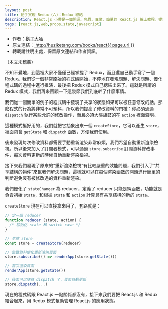 ```yaml
---
layout: post
title: 動手實現 Redux（六）：Redux 總結
description: React.js 小書是一個開源、免費、專業、簡單的 React.js 線上教程。提煉實戰經驗中基礎的、重要的、頻繁的知識進行重點講解，讓你能用最少的精力深入瞭解實戰中最需要的 React.js 知識。
tags: [react.js,web,props,state,javascript]
---
```


<ul style='font-size: 14px;'>
  <li>
    作者：<a href="https://www.zhihu.com/people/hu-zi-da-ha" target="_blank">鬍子大哈</a>
  </li>
  <li>
    原文連結：<a href="http://huziketang.com/books/react{{ page.url }}"> http://huziketang.com/books/react{{ page.url }} </a>
  </li>
  <li>轉載請註明出處，保留原文連結和作者資訊。</li>
</ul>

（本文未稽覈）

不知不覺地，到這裡大家不僅僅已經掌握了 Redux，而且還自己動手寫了一個 Redux。我們從一個非常原始的程式碼開始，不停地在發現問題、解決問題、優化程式碼的過程中進行推演，最後把 Redux 模式自己總結出來了。這就是所謂的 Redux 模式，我們再來回顧一下這幾節我們到底幹了什麼事情。

我們從一個簡單的例子的程式碼中發現了共享的狀態如果可以被任意修改的話，那麼程式的行為將非常不可預料，所以我們提高了修改資料的門檻：你必須通過 `dispatch` 執行某些允許的修改操作，而且必須大張旗鼓的在 `action` 裡面聲明。

這種模式挺好用的，我們就把它抽象出來一個 `createStore`，它可以產生 `store`，裡面包含 `getState` 和 `dispatch` 函數，方便我們使用。

後來發現每次修改資料都需要手動重新渲染非常麻煩，我們希望自動重新渲染檢視。所以後來加入了訂閱者模式，可以通過 `store.subscribe` 訂閱資料修改事件，每次資料更新的時候自動重新渲染檢視。

接下來我們發現了原來的“重新渲染檢視”有比較嚴重的效能問題，我們引入了“共享結構的物件”來幫我們解決問題，這樣就可以在每個渲染函數的開頭進行簡單的判斷避免沒有被修改過的資料重新渲染。

我們優化了 `stateChanger` 為 reducer，定義了 reducer 只能是純函數，功能就是負責初始 `state`，和根據 `state` 和 `action` 計算具有共享結構的新的 `state`。

`createStore` 現在可以直接拿來用了，套路就是：

```javascript
// 定一個 reducer
function reducer (state, action) {
  /* 初始化 state 和 switch case */
}

// 生成 store
const store = createStore(reducer)

// 監聽資料變化重新渲染頁面
store.subscribe(() => renderApp(store.getState()))

// 首次渲染頁面
renderApp(store.getState())

// 後面可以隨意 dispatch 了，頁面自動更新
store.dispatch(...)
```

現在的程式碼跟 React.js 一點關係都沒有，接下來我們要把 React.js 和 Redux 結合起來，用 Redux 模式幫助管理 React.js 的應用狀態。
